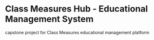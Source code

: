 # Class Measures Hub - Educational Management System
capstone project for Class Measures educational management platform

